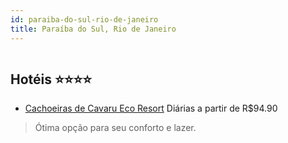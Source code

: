 ```yaml
---
id: paraiba-do-sul-rio-de-janeiro
title: Paraíba do Sul, Rio de Janeiro
---
```


<center><img src="https://static.hotelurbano.com/reservas/prod0/2/2950/565c8d5e06fd2_hotel-fazenda-e-resort-cachoeiras-de-cavaru.JPG" alt="" /></center>


## Hotéis ⭐️⭐️⭐️⭐️

-    [Cachoeiras de Cavaru Eco Resort](https://www.hurb.com/aud/https://www.hurb.com/hoteis/paraiba-do-sul/hotel-fazenda-e-resort-cachoeiras-de-cavaru-2950?cmp=18055) Diárias a partir de R$94.90
   > Ótima opção para seu conforto e lazer. 
